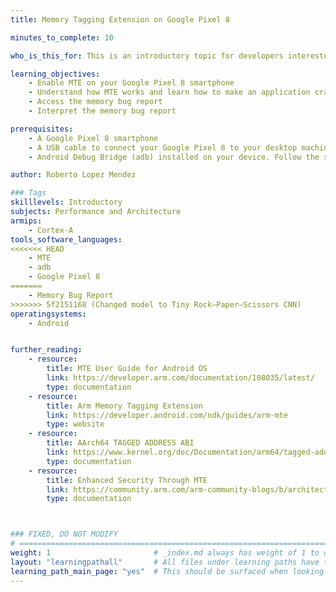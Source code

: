 ```yaml
---
title: Memory Tagging Extension on Google Pixel 8

minutes_to_complete: 10

who_is_this_for: This is an introductory topic for developers interested in learning how to enable Arm's Memory Tagging Extension (MTE) on Google's Pixel 8 smartphone and also how to access a memory bug report.

learning_objectives: 
    - Enable MTE on your Google Pixel 8 smartphone
    - Understand how MTE works and learn how to make an application crash when it encounters a memory bug
    - Access the memory bug report
    - Interpret the memory bug report

prerequisites:
    - A Google Pixel 8 smartphone
    - A USB cable to connect your Google Pixel 8 to your desktop machine
    - Android Debug Bridge (adb) installed on your device. Follow the steps in https://developer.android.com/tools/adb to install Android SDK Platform Tools. The adb tool is included in this package.

author: Roberto Lopez Mendez

### Tags
skilllevels: Introductory
subjects: Performance and Architecture
armips:
    - Cortex-A
tools_software_languages:
<<<<<<< HEAD
    - MTE
    - adb
    - Google Pixel 8
=======
    - Memory Bug Report
>>>>>>> 5f2151168 (Changed model to Tiny Rock–Paper–Scissors CNN)
operatingsystems:
    - Android


further_reading:
    - resource:
        title: MTE User Guide for Android OS
        link: https://developer.arm.com/documentation/108035/latest/
        type: documentation
    - resource:
        title: Arm Memory Tagging Extension
        link: https://developer.android.com/ndk/guides/arm-mte
        type: website
    - resource:
        title: AArch64 TAGGED ADDRESS ABI
        link: https://www.kernel.org/doc/Documentation/arm64/tagged-address-abi.rst
        type: documentation
    - resource:
        title: Enhanced Security Through MTE
        link: https://community.arm.com/arm-community-blogs/b/architectures-and-processors-blog/posts/enhanced-security-through-mte
        type: documentation



### FIXED, DO NOT MODIFY
# ================================================================================
weight: 1                       # _index.md always has weight of 1 to order correctly
layout: "learningpathall"       # All files under learning paths have this same wrapper
learning_path_main_page: "yes"  # This should be surfaced when looking for related content. Only set for _index.md of learning path content.
---
```

